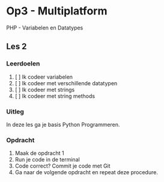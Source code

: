 # Op3 - Multiplatform

PHP - Variabelen en Datatypes

## Les 2

### Leerdoelen

1. [ ] Ik codeer variabelen
2. [ ] Ik codeer met verschillende datatypen
3. [ ] Ik codeer met strings
4. [ ] Ik codeer met string methods

### Uitleg

In deze les ga je basis Python Programmeren.

### Opdracht

1. Maak de opdracht 1
2. Run je code in de terminal
3. Code correct? Commit je code met Git
4. Ga naar de volgende opdracht en repeat deze procedure.

